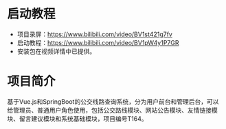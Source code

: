 # 启动教程

- 项目录屏：https://www.bilibili.com/video/BV1st421g7fv
- 启动教程：https://www.bilibili.com/video/BV1pW4y1P7GR
- 安装包在视频详情中已提供。

# 项目简介
基于Vue.js和SpringBoot的公交线路查询系统，分为用户前台和管理后台，可以给管理员、普通用户角色使用，包括公交路线模块、网站公告模块、友情链接模块、留言建议模块和系统基础模块，项目编号T164。
